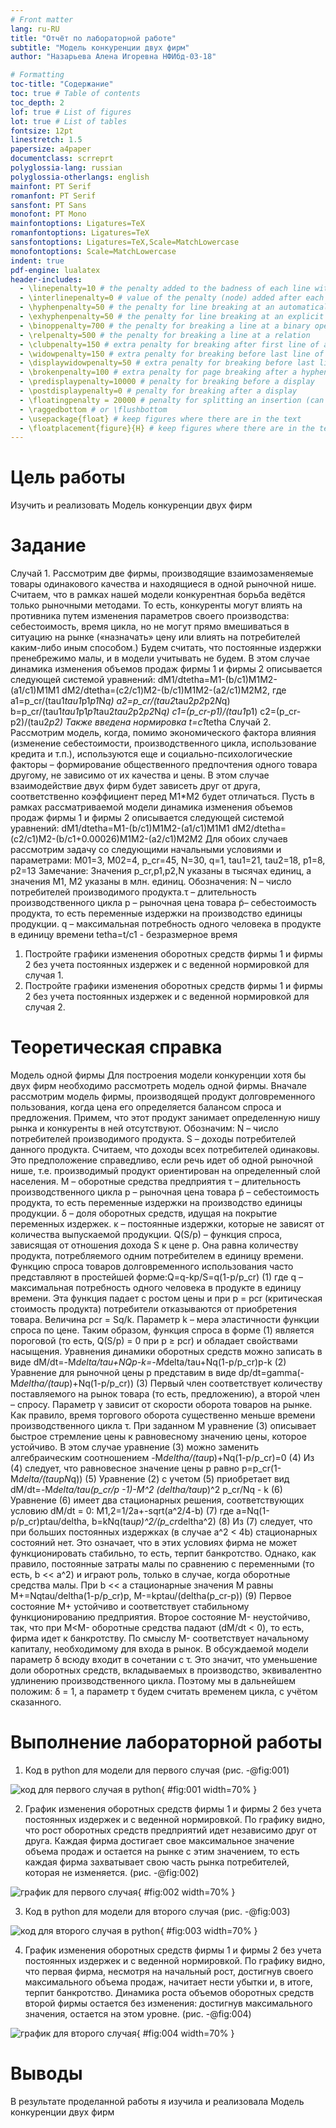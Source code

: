 ```yaml
---
# Front matter
lang: ru-RU
title: "Oтчёт по лабораторной работе"
subtitle: "Модель конкуренции двух фирм"
author: "Назарьева Алена Игоревна НФИбд-03-18"

# Formatting
toc-title: "Содержание"
toc: true # Table of contents
toc_depth: 2
lof: true # List of figures
lot: true # List of tables
fontsize: 12pt
linestretch: 1.5
papersize: a4paper
documentclass: scrreprt
polyglossia-lang: russian
polyglossia-otherlangs: english
mainfont: PT Serif
romanfont: PT Serif
sansfont: PT Sans
monofont: PT Mono
mainfontoptions: Ligatures=TeX
romanfontoptions: Ligatures=TeX
sansfontoptions: Ligatures=TeX,Scale=MatchLowercase
monofontoptions: Scale=MatchLowercase
indent: true
pdf-engine: lualatex
header-includes:
  - \linepenalty=10 # the penalty added to the badness of each line within a paragraph (no associated penalty node) Increasing the value makes tex try to have fewer lines in the paragraph.
  - \interlinepenalty=0 # value of the penalty (node) added after each line of a paragraph.
  - \hyphenpenalty=50 # the penalty for line breaking at an automatically inserted hyphen
  - \exhyphenpenalty=50 # the penalty for line breaking at an explicit hyphen
  - \binoppenalty=700 # the penalty for breaking a line at a binary operator
  - \relpenalty=500 # the penalty for breaking a line at a relation
  - \clubpenalty=150 # extra penalty for breaking after first line of a paragraph
  - \widowpenalty=150 # extra penalty for breaking before last line of a paragraph
  - \displaywidowpenalty=50 # extra penalty for breaking before last line before a display math
  - \brokenpenalty=100 # extra penalty for page breaking after a hyphenated line
  - \predisplaypenalty=10000 # penalty for breaking before a display
  - \postdisplaypenalty=0 # penalty for breaking after a display
  - \floatingpenalty = 20000 # penalty for splitting an insertion (can only be split footnote in standard LaTeX)
  - \raggedbottom # or \flushbottom
  - \usepackage{float} # keep figures where there are in the text
  - \floatplacement{figure}{H} # keep figures where there are in the text
---
```


# Цель работы

Изучить и реализовать Модель конкуренции двух фирм

# Задание

Случай 1.
Рассмотрим две фирмы, производящие взаимозаменяемые товары
одинакового качества и находящиеся в одной рыночной нише. Считаем, что в рамках
нашей модели конкурентная борьба ведётся только рыночными методами. То есть,
конкуренты могут влиять на противника путем изменения параметров своего производства: себестоимость, время цикла, но не могут прямо вмешиваться в ситуацию на рынке («назначать» цену или влиять на потребителей каким-либо иным
способом.) Будем считать, что постоянные издержки пренебрежимо малы, и в
модели учитывать не будем. В этом случае динамика изменения объемов продаж
фирмы 1 и фирмы 2 описывается следующей системой уравнений:
dM1/dtetha=M1-(b/c1)M1M2-(a1/c1)M1M1
dM2/dtetha=(c2/c1)M2-(b/c1)M1M2-(a2/c1)M2M2,
где a1=p_cr/(tau1*tau1*p1*p1*N*q)
a2=p_cr/(tau2*tau2*p2*p2*N*q)
b=p_cr/(tau1*tau1*p1*p1*tau2*tau2*p2*p2*N*q)
c1=(p_cr-p1)/(tau1*p1)
c2=(p_cr-p2)/(tau2*p2)
Также введена нормировка t=c1*tetha
Случай 2.
Рассмотрим модель, когда, помимо экономического фактора
влияния (изменение себестоимости, производственного цикла, использование
кредита и т.п.), используются еще и социально-психологические факторы –
формирование общественного предпочтения одного товара другому, не зависимо от
их качества и цены. В этом случае взаимодействие двух фирм будет зависеть друг
от друга, соответственно коэффициент перед
M1*M2 будет отличаться. Пусть в рамках рассматриваемой модели динамика изменения объемов продаж фирмы 1 и
фирмы 2 описывается следующей системой уравнений:
dM1/dtetha=M1-(b/c1)M1M2-(a1/c1)M1M1
dM2/dtetha=(c2/c1)M2-(b/c1+0.00026)M1M2-(a2/c1)M2M2
Для обоих случаев рассмотрим задачу со следующими начальными условиями и
параметрами:
M01=3, M02=4, p_cr=45, N=30, q=1, tau1=21, tau2=18, p1=8, p2=13
Замечание: Значения p_cr,p1,p2,N указаны в тысячах единиц, а значения
M1, M2 указаны в млн. единиц.
Обозначения:
N – число потребителей производимого продукта.τ – длительность производственного цикла
p – рыночная цена товара
p̃– себестоимость продукта, то есть переменные издержки на производство единицы
продукции.
q – максимальная потребность одного человека в продукте в единицу времени
tetha=t/c1 - безразмерное время
1. Постройте графики изменения оборотных средств фирмы 1 и фирмы 2 без
учета постоянных издержек и с веденной нормировкой для случая 1.
2. Постройте графики изменения оборотных средств фирмы 1 и фирмы 2 без
учета постоянных издержек и с веденной нормировкой для случая 2.

# Теоретическая справка

Модель одной фирмы
Для построения модели конкуренции хотя бы двух фирм необходимо
рассмотреть модель одной фирмы. Вначале рассмотрим модель фирмы,
производящей продукт долговременного пользования, когда цена его определяется
балансом спроса и предложения. Примем, что этот продукт занимает
определенную нишу рынка и конкуренты в ней отсутствуют.
Обозначим:
N – число потребителей производимого продукта.
S – доходы потребителей данного продукта. Считаем, что доходы всех
потребителей одинаковы. Это предположение справедливо, если речь идет об
одной рыночной нише, т.е. производимый продукт ориентирован на определенный
слой населения.
M – оборотные средства предприятия
τ – длительность производственного цикла
p – рыночная цена товара
p̃ – себестоимость продукта, то есть переменные издержки на производство
единицы продукции.
δ – доля оборотных средств, идущая на покрытие переменных издержек.
κ – постоянные издержки, которые не зависят от количества выпускаемой
продукции.
Q(S/p) – функция спроса, зависящая от отношения дохода S к цене p. Она
равна количеству продукта, потребляемого одним потребителем в единицу
времени.
Функцию спроса товаров долговременного использования часто
представляют в простейшей форме:Q=q-kp/S=q(1-p/p_cr) (1)
где q – максимальная потребность одного человека в продукте в единицу времени.
Эта функция падает с ростом цены и при p = pcr (критическая стоимость продукта)
потребители отказываются от приобретения товара. Величина pcr = Sq/k.
Параметр k – мера эластичности функции спроса по цене. Таким образом, функция
спроса в форме (1) является пороговой (то есть, Q(S/p) = 0 при p ≥ pcr) и обладает
свойствами насыщения.
Уравнения динамики оборотных средств можно записать в виде
dM/dt=-M*delta/tau+NQp-k=-M*delta/tau+Nq(1-p/p_cr)p-k (2)
Уравнение для рыночной цены p представим в виде
dp/dt=gamma(-M*deltha/(tau*p)+Nq(1-p/p_cr)) (3)
Первый член соответствует количеству поставляемого на рынок товара (то
есть, предложению), а второй член – спросу.
Параметр γ зависит от скорости оборота товаров на рынке. Как правило,
время торгового оборота существенно меньше времени производственного цикла τ.
При заданном M уравнение (3) описывает быстрое стремление цены к
равновесному значению цены, которое устойчиво.
В этом случае уравнение (3) можно заменить алгебраическим соотношением
-M*deltha/(tau*p)+Nq(1-p/p_cr)=0 (4)
Из (4) следует, что равновесное значение цены p равно
p=p_cr(1-M*delta/(tau*p*N*q))
(5)
Уравнение (2) с учетом (5) приобретает вид
dM/dt=-M*delta/tau(p_cr/p -1)-M^2 (deltha/tau*p)^2 p_cr/Nq - k (6)
Уравнение (6) имеет два стационарных решения, соответствующих
условию dM/dt = 0: M1,2=1/2a+-sqrt(a^2/4-b) (7)
где a=Nq(1-p/p_cr)ptau/deltha, b=kNq(tau*p)^2/(p_cr*deltha^2) (8)
Из (7) следует, что при больших постоянных издержках (в случае a^2 < 4b)
стационарных состояний нет. Это означает, что в этих условиях фирма не может
функционировать стабильно, то есть, терпит банкротство. Однако, как правило,
постоянные затраты малы по сравнению с переменными (то есть, b << a^2) и играют
роль, только в случае, когда оборотные средства малы. При b << a стационарные
значения M равны
M+=Nqtau/deltha(1-p/p_cr)p, M-=kptau/(deltha(p_cr-p)) (9)
Первое состояние M+ устойчиво и соответствует стабильному
функционированию предприятия. Второе состояние M- неустойчиво, так, что
при M<M- оборотные средства падают (dM/dt < 0), то есть, фирма идет к банкротству. По смыслу
M- соответствует начальному капиталу, необходимому для входа в рынок.
В обсуждаемой модели параметр δ всюду входит в сочетании с τ. Это значит,
что уменьшение доли оборотных средств, вкладываемых в производство,
эквивалентно удлинению производственного цикла. Поэтому мы в дальнейшем
положим: δ = 1, а параметр τ будем считать временем цикла, с учётом сказанного.


# Выполнение лабораторной работы

1. Код в python для модели для первого случая (рис. -@fig:001)

![код для первого случая в python](1.jpg){ #fig:001 width=70% }

2. График изменения оборотных средств фирмы 1 и фирмы 2 без учета постоянных издержек и с веденной нормировкой.
По графику видно, что рост оборотных средств предприятий идет
независимо друг от друга. Каждая фирма достигает свое максимальное значение объема продаж и остается на
рынке с этим значением, то есть каждая фирма захватывает свою часть рынка
потребителей, которая не изменяется. (рис. -@fig:002)

![график для первого случая](2.jpg){ #fig:002 width=70% }

3.  Код в python для модели для второго случая  (рис. -@fig:003)

![код для второго случая в python](3.jpg){ #fig:003 width=70% }

4. График изменения оборотных средств фирмы 1 и фирмы 2 без
учета постоянных издержек и с веденной нормировкой.
По графику видно, что первая фирма, несмотря на начальный рост,
достигнув своего максимального объема продаж, начитает нести убытки и, в итоге,
терпит банкротство. Динамика роста объемов оборотных средств второй фирмы
остается без изменения: достигнув максимального значения, остается на этом
уровне. (рис. -@fig:004)

![график для второго случая](4.jpg){ #fig:004 width=70% }

# Выводы

В результате проделанной работы я изучила и реализовала Модель конкуренции двух фирм
